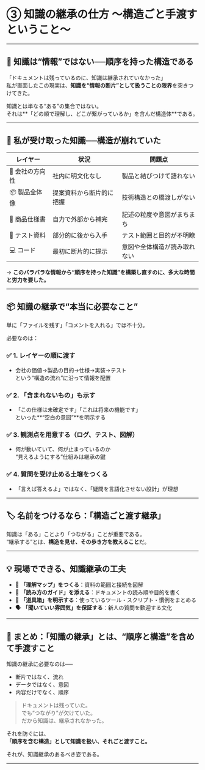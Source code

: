 # ③ 知識の継承の仕方 〜構造ごと手渡すということ〜

---

## 🧠 知識は“情報”ではない──順序を持った構造である

「ドキュメントは残っているのに、知識は継承されていなかった」  
私が直面したこの現実は、**知識を“情報の断片”として扱うことの限界**を突きつけてきた。

知識とは単なる“ある”の集合ではない。  
それは**「どの順で理解し、どこが繋がっているか」を含んだ構造体**である。

---

## 🧭 私が受け取った知識──構造が崩れていた

| レイヤー | 状況 | 問題点 |
|----------|------|--------|
| 🏢 会社の方向性 | 社内に明文化なし | 製品と結びつけて語れない |
| 📦 製品全体像 | 提案資料から断片的に把握 | 技術構造との橋渡しがない |
| 📄 商品仕様書 | 自力で外部から補完 | 記述の粒度や意図がまちまち |
| 🧪 テスト資料 | 部分的に後から入手 | テスト範囲と目的が不明瞭 |
| 💻 コード | 最初に断片的に提示 | 意図や全体構造が読み取れない |

→ **このバラバラな情報から“順序を持った知識”を構築し直すのに、多大な時間と労力を要した。**

---

## 📦 知識の継承で“本当に必要なこと”

単に「ファイルを残す」「コメントを入れる」では不十分。

必要なのは：

### ✅ 1. レイヤーの順に渡す
- 会社の価値→製品の目的→仕様→実装→テスト  
  という“構造の流れ”に沿って情報を配置

### ✅ 2. 「含まれないもの」も示す
- 「この仕様は未確定です」「これは将来の機能です」  
  といった**“空白の意図”**を明示する

### ✅ 3. 観測点を用意する（ログ、テスト、図解）
- 何が動いていて、何が止まっているのか  
  “見えるようにする”仕組みは継承の鍵

### ✅ 4. 質問を受け止める土壌をつくる
- 「言えば答えるよ」ではなく、「疑問を言語化させない設計」が理想

---

## 🏷 名前をつけるなら：「構造ごと渡す継承」

知識は「ある」ことより「つながる」ことが重要である。  
“継承する”とは、**構造を見せ、その歩き方を教えること**だ。

---

## 💡 現場でできる、知識継承の工夫

- 🧭 **「理解マップ」をつくる**：資料の範囲と接続を図解
- 🧠 **「読み方のガイド」を添える**：ドキュメントの読み順や目的を書く
- 🧰 **「道具箱」を明示する**：使っているツール・スクリプト・慣例をまとめる
- 🗣 **「聞いていい雰囲気」を保証する**：新人の質問を歓迎する文化

---

## 📝 まとめ：「知識の継承」とは、“順序と構造”を含めて手渡すこと

知識の継承に必要なのは──

- 断片ではなく、流れ
- データではなく、意図
- 内容だけでなく、順序

> ドキュメントは残っていた。  
> でも“つながり”が欠けていた。  
> だから知識は、継承されなかった。

それを防ぐには、  
**「順序を含む構造」として知識を扱い、それごと渡すこと。**

それが、知識継承のあるべき姿である。

---
